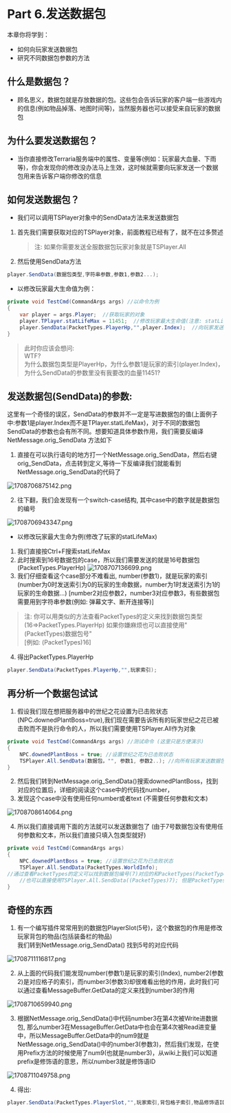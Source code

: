 # Part 6.发送数据包​

本章你将学到：  

- 如何向玩家发送数据包
- 研究不同数据包参数的方法

## 什么是数据包？​

 - 顾名思义，数据包就是存放数据的包。这些包会告诉玩家的客户端一些游戏内的信息\(例如物品掉落、地图时间等\)，当然服务器也可以接受来自玩家的数据包​

## 为什么要发送数据包？​

- 当你直接修改Terraria服务端中的属性、变量等\(例如：玩家最大血量、下雨等\)，你会发现你的修改没办法马上生效，这时候就需要向玩家发送一个数据包用来告诉客户端你修改的信息  

## 如何发送数据包？​

- 我们可以调用TSPlayer对象中的SendData方法来发送数据包  
1.  首先我们需要获取对应的TSPlayer对象，前面教程已经有了，就不在过多赘述  
    > 注: 如果你需要发送全服数据包玩家对象就是TSPlayer.All

 2. 然后使用SendData方法  
```csharp
player.SendData(数据包类型,字符串参数,参数1,参数2...);
```

- 以修改玩家最大生命值为例：  
```csharp
private void TestCmd(CommandArgs args) //以命令为例
{
    var player = args.Player;  //获取玩家的对象
    player.TPlayer.statLifeMax = 11451;  //修改玩家最大生命值(注意: statLifeMax2是加上药水饰品等的最大生命值)
    player.SendData(PacketTypes.PlayerHp,"",player.Index);  //向玩家发送数据包更新
}
```

>此时你应该会想问:  
WTF?  
为什么数据包类型是PlayerHp，为什么参数1是玩家的索引(player.Index)，为什么SendData的参数里没有我要改的血量11451?  

## 发送数据包(SendData)的参数:​

这里有一个奇怪的误区，SendData的参数并不一定是写进数据包的值\(上面例子中:参数1是player.Index而不是TPlayer.statLifeMax\)，对于不同的数据包SendData的参数也会有所不同。想要知道具体参数作用，我们需要反编译NetMessage.orig\_SendData
方法如下

1. 直接在可以执行语句的地方打一个NetMessage.orig\_SendData，然后右键orig\_SendData，点击转到定义,等待一下反编译我们就能看到NetMessage.orig\_SendData的代码了  

![1708706875142.png](Resourse/6704_13e87dfe295685f2e0fe714dd4892f00.png "1708706875142.png")

  
2. 往下翻，我们会发现有一个switch-case结构, 其中case中的数字就是数据包的编号  

![1708706943347.png](Resourse/6705_8a74344310bc4e2b6ef78c234bd8a1ad.png "1708706943347.png")

  
- 以修改玩家最大生命为例(修改了玩家的statLifeMax\) 
 1. 我们直接按Ctrl+F搜索statLifeMax  
 2. 此时搜索到16号数据包的case，所以我们需要发送的就是16号数据包(PacketTypes.PlayerHp)
![1708707136699.png](Resourse/6706_00f88e9647b456ad27b90176db8ac9cf.png "1708707136699.png")
3. 我们仔细查看这个case部分不难看出, number\(参数1\)，就是玩家的索引\(number为0时发送索引为0的玩家的生命数据，number为1时发送索引为1的玩家的生命数据...\) \[number2对应参数2，number3对应参数3，有些数据包需要用到字符串参数\(例如: 弹幕文字、断开连接等\)\]  
> 注: 你可以用类似的方法查看PacketTypes的定义来找到数据包类型\(16=>PacketTypes.PlayerHp\)
如果你嫌麻烦也可以直接使用"\(PacketTypes\)数据包号"  
\[例如: \(PacketTypes\)16\]  

4. 得出PacketTypes.PlayerHp

```csharp
player.SendData(PacketTypes.PlayerHp,"",玩家索引);
```

## 再分析一个数据包试试​

1. 假设我们现在想把服务器中的世纪之花设置为已击败状态\(NPC.downedPlantBoss=true\),我们现在需要告诉所有的玩家世纪之花已被击败而不是执行命令的人，所以我们需要使用TSPlayer.All作为对象  

```csharp
private void TestCmd(CommandArgs args) //测试命令 (这里只是方便演示)
{
    NPC.downedPlantBoss = true; //设置世纪之花为已击败状态
    TSPlayer.All.SendData(数据包，"", 参数1, 参数2..); //向所有玩家发送数据包
}
```

2. 然后我们转到NetMessage.orig\_SendData\(\)搜索downedPlantBoss，找到对应的位置后，详细的阅读这个case中的代码找number，  
3. 发现这个case中没有使用任何number或者text \(不需要任何参数和文本\)  

![1708708614064.png](Resourse/6707_54f5e9df17626e6b9ba95cdb727592b4.png "1708708614064.png")

  
4. 所以我们直接调用下面的方法就可以发送数据包了 \(由于7号数据包没有使用任何参数和文本，所以我们直接只填入包类型就好\)  


```csharp
private void TestCmd(CommandArgs args)
{
    NPC.downedPlantBoss = true; //设置世纪之花为已击败状态
    TSPlayer.All.SendData(PacketTypes.WorldInfo);
//通过查看PacketTypes的定义可以找到数据包编号(7)对应的和PacketTypes(PacketTypes.WorldInfo)
    //也可以直接使用TSPlayer.All.SendData((PacketTypes)7); 但是PacketTypes.WorldInfo的代码可读性更高
}
```

## 奇怪的东西  
1. 有一个编写插件常常用到的数据包PlayerSlot\(5号\)，这个数据包的作用是修改玩家背包的物品\(包括装备栏的物品\)  
我们转到NetMessage.orig\_SendData\(\) 找到5号的对应代码  

![1708711116817.png](Resourse/6713_4ddb086dc4ca67f8a0cca17bc2fe0a8f.png "1708711116817.png")

  
2. 从上面的代码我们能发现number\(参数1\)是玩家的索引\(Index\), number2\(参数2\)是对应格子的索引，而number3\(参数3\)却很难看出他的作用，此时我们可以通过查看MessageBuffer.GetData的定义来找到number3的作用  

![1708710659940.png](Resourse/6710_9dd9e4830193dd592685ab2361c18066.png "1708710659940.png")

  
3. 根据NetMessage.orig\_SendData\(\)中代码number3在第4次被Write进数据包, 那么number3在MessageBuffer.GetData中也会在第4次被Read进变量中，所以MessageBuffer.GetData中的num9就是NetMessage.orig\_SendData\(\)中的number3\(参数3\)，然后我们发现，在使用Prefix方法的时候使用了num9\(也就是number3\)，从wiki上我们可以知道prefix是修饰语的意思，所以number3就是修饰语ID  

![1708711049758.png](Resourse/6712_fffd7a50d2fd412367e555a28f4fdbde.png "1708711049758.png")

  
4. 得出:  

```csharp
player.SendData(PacketTypes.PlayerSlot,"",玩家索引,背包格子索引,物品修饰语ID);
```






